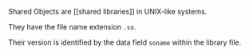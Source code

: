 Shared Objects are [[shared libraries]] in UNIX-like systems.

They have the file name extension `.so`.

Their version is identified by the data field `soname` within the library file.